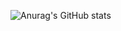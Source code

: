 ![Anurag's GitHub stats](https://github-readme-stats.vercel.app/api?username=rafaelVerner&show_icons=true&theme=radical)
